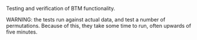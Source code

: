 Testing and verification of BTM functionality.

WARNING: the tests run against actual data, and test a number of permutations. Because of this, they take some time to run, often upwards of five minutes.

